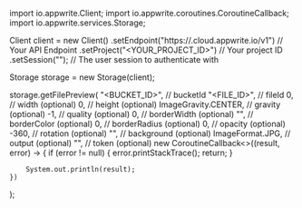 import io.appwrite.Client;
import io.appwrite.coroutines.CoroutineCallback;
import io.appwrite.services.Storage;

Client client = new Client()
    .setEndpoint("https://<REGION>.cloud.appwrite.io/v1") // Your API Endpoint
    .setProject("<YOUR_PROJECT_ID>") // Your project ID
    .setSession(""); // The user session to authenticate with

Storage storage = new Storage(client);

storage.getFilePreview(
    "<BUCKET_ID>", // bucketId
    "<FILE_ID>", // fileId
    0, // width (optional)
    0, // height (optional)
    ImageGravity.CENTER, // gravity (optional)
    -1, // quality (optional)
    0, // borderWidth (optional)
    "", // borderColor (optional)
    0, // borderRadius (optional)
    0, // opacity (optional)
    -360, // rotation (optional)
    "", // background (optional)
    ImageFormat.JPG, // output (optional)
    "<TOKEN>", // token (optional)
    new CoroutineCallback<>((result, error) -> {
        if (error != null) {
            error.printStackTrace();
            return;
        }

        System.out.println(result);
    })
);

